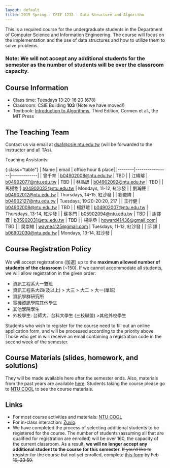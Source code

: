 ```yaml
---
layout: default
title: 2019 Spring - CSIE 1212 - Data Structure and Algorithm
---
```



This is a required course for the undergraduate students in the Department of Computer Science and Information Engineering. The course will focus on the implementation and the use of data structures and how to utilize them to solve problems.

### Note: We will not accept any additional students for the semester as the number of students will be over the classroom capacity. ###

## Course Information ##

  - Class time: Tuesdays 13:20-16:20 (678)
  - Classroom: CSIE Building __103__ (Note we have moved!)
  - Textbook: [Introduction to Algorithms](https://www.amazon.com/Introduction-Algorithms-Third-Thomas-Cormen/dp/0262033844), Third Edition, Cormen et al., the MIT Press

## The Teaching Team ##

Contact us via email at [dsa1@csie.ntu.edu.tw](mailto:dsa1.csie.ntu.edu.tw) (will be forwarded to the instructor and all TAs).

Teaching Assistants:

{:class="table"}
| Name   | email          | office hour & place|
|--------|----------------|-------------|
| 曾千育 | b04902008@ntu.edu.tw | TBD   |
| 江緯璿 | b04902077@ntu.edu.tw | TBD   |
| 林品諺 | b04902092@ntu.edu.tw | TBD   |
| 馬揚格 | b04902032@ntu.edu.tw | Mondays, 11-12, 紅沙發 |
| 劉瀚聲 | b04902012@ntu.edu.tw | Thursdays, 14-15, 紅沙發 |
| 劉俊緯 | b04902127@ntu.edu.tw | Tuesdays, 19:20-20:20, 217 |
| 王行健 | b04902008@ntu.edu.tw | TBD   |
| 楊舒瑄 | b04902007@ntu.edu.tw | Thursdays, 13-14, 紅沙發 |
| 蘇多門 | b05902094@ntu.edu.tw | TBD   |
| 謝譯霆 | b05902031@ntu.edu.tw | TBD   |
| 楊皓丞 | howard41436@gmail.com| TBD   |
| 吳崇維 | wayne4125@gmail.com | Tuesdays, 11-12, 紅沙發 |
| 邱  譯 | b06902030@ntu.edu.tw | Mondays, 13-14, 紅沙發 |





## Course Registration Policy ##
We will accept registrations (加選) up to the **maximum allowed number of students of the classroom** (~150). If we cannot accommodate all students, we will allow registration in the given order:
 - 資訊工程系大一雙班
 - 資訊工程系大四(及以上) > 大三 > 大二 > 大一(單班)
 - 資訊學群研究所
 - 電機資訊學院其他學生
 - 其他學院學生
 - 外校學生: 台師大、台科大學生 (三校聯盟) >其他外校學生


Students who wish to register for the course need to fill out an online application form, and will be processed according to the priority above. Those who get in will receive an email containing a registration code in the second week of the semester.


## Course Materials (slides, homework, and solutions)
They will be made available here after the semester ends. Also, materials from the past years are available [here](https://www.csie.ntu.edu.tw/~hsinmu/courses/).
Students taking the course please go to [NTU COOL](https://cool.ntu.edu.tw) to see the course materials.

## Links ##
 - For most course activities and materials: [NTU COOL](https://cool.ntu.edu.tw)
 - For in-class interaction: [Zuvio](https://irs.zuvio.com.tw). 
 - We have completed the process of selecting additional students to be registered for the course. The number of students (assuming all that are qualified for registration are enrolled) will be over 160, the capacity of the current classroom. As a result, **we will no longer accept any additional student to the course for this semester**. ~~If you'd like to register for the course but not yet enrolled, complete [this form](https://docs.google.com/forms/d/15AoyWyew2q3pMP3-5izzCSecZrn-HnQb8ywbDpuUASU/edit) by Feb 19, 23:59.~~
